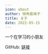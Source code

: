 ```yaml
---
icon: about
author: 犄角套袜子
title: 关于
date: 2022-05-15
---
```




一个在学习的小朋友

   GitHub: [链接](https://www.github.com/00D2)
